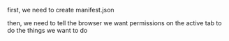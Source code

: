 first, we need to create manifest.json

then, we need to tell the browser we want permissions on the active tab to do the things we want to do